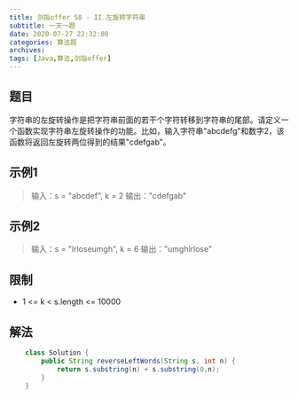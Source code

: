 ```yaml
---
title: 剑指offer 58 - II.左旋转字符串  
subtitle: 一天一题
date: 2020-07-27 22:32:00
categories: 算法题
archives:
tags: [Java,算法,剑指offer]
---
```

## 题目

字符串的左旋转操作是把字符串前面的若干个字符转移到字符串的尾部。请定义一个函数实现字符串左旋转操作的功能。比如，输入字符串"abcdefg"和数字2，该函数将返回左旋转两位得到的结果"cdefgab"。




## 示例1
> 输入：s = "abcdef", k = 2
> 输出："cdefgab"

## 示例2
> 输入：s = "lrloseumgh", k = 6
> 输出："umghlrlose"

<!--more-->

## 限制
 - 1 <= k < s.length <= 10000



## 解法
```java
	class Solution {
	    public String reverseLeftWords(String s, int n) {
	        return s.substring(n) + s.substring(0,n);
	    }
	}
```